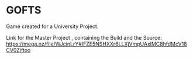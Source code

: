# GOFTS
Game created for a University Project.


Link for the Master Project , containing the Build and the Source:
https://mega.nz/file/WJcinLrY#IFZE5NSHXXr6LLXjVmpUAxlMC8hfdMcV18CV0Ziftoo
